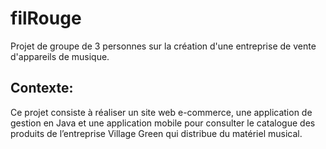 # filRouge
Projet de groupe de 3 personnes sur la création d'une entreprise de vente d'appareils de musique.

## __Contexte:__  
Ce projet consiste à réaliser un site web e-commerce, une application de gestion en Java et une application mobile pour consulter le catalogue
des produits de l’entreprise Village Green qui distribue du matériel musical.
